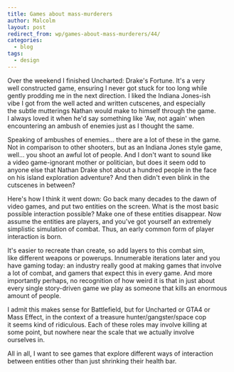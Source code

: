 ```yaml
---
title: Games about mass-murderers
author: Malcolm
layout: post
redirect_from: wp/games-about-mass-murderers/44/
categories:
  - blog
tags:
  - design
---
```

Over the weekend I finished Uncharted: Drake's Fortune. It's a very  
well constructed game, ensuring I never got stuck for too long while  
gently prodding me in the next direction. I liked the Indiana Jones-ish  
vibe I got from the well acted and written cutscenes, and especially  
the subtle mutterings Nathan would make to himself through the game.  
I always loved it when he'd say something like 'Aw, not again' when  
encountering an ambush of enemies just as I thought the same.

Speaking of ambushes of enemies... there are a lot of these in the game.  
Not in comparison to other shooters, but as an Indiana Jones style game,  
well... you shoot an awful lot of people. And I don't want to sound like  
a video game-ignorant mother or politician, but does it seem odd to  
anyone else that Nathan Drake shot about a hundred people in the face  
on his island exploration adventure? And then didn't even blink in the  
cutscenes in between?

Here's how I think it went down: Go back many decades to the dawn of  
video games, and put two entities on the screen. What is the most basic  
possible interaction possible? Make one of these entities disappear. Now  
assume the entities are players, and you've got yourself an extremely  
simplistic simulation of combat. Thus, an early common form of player  
interaction is born.

It's easier to recreate than create, so add layers to this combat sim,  
like different weapons or powerups. Innumerable iterations later and you  
have gaming today: an industry really good at making games that involve  
a lot of combat, and gamers that expect this in every game. And more  
importantly perhaps, no recognition of how weird it is that in just about  
every single story-driven game we play as someone that kills an enormous  
amount of people.

I admit this makes sense for Battlefield, but for Uncharted or GTA4 or  
Mass Effect, in the context of a treasure hunter/gangster/space cop  
it seems kind of ridiculous. Each of these roles may involve killing at  
some point, but nowhere near the scale that we actually involve  
ourselves in.

All in all, I want to see games that explore different ways of interaction  
between entities other than just shrinking their health bar.